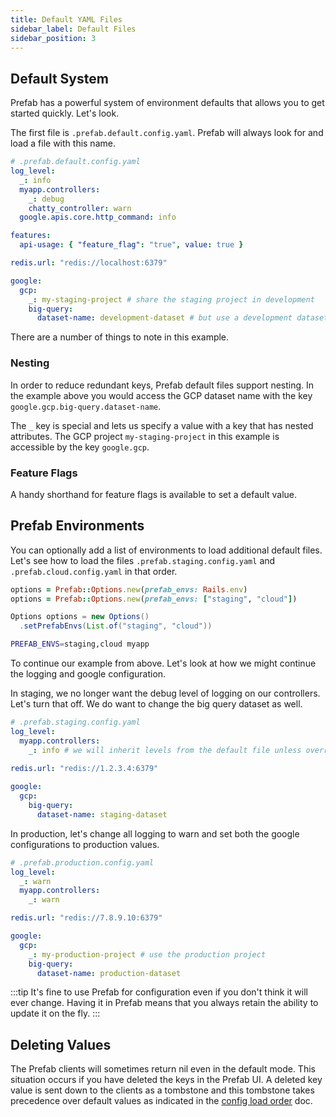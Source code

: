 ```yaml
---
title: Default YAML Files
sidebar_label: Default Files
sidebar_position: 3
---
```


## Default System
Prefab has a powerful system of environment defaults that allows you to get started quickly. Let's look.

The first file is `.prefab.default.config.yaml`. Prefab will always look for and load a file with this name.
```yaml
# .prefab.default.config.yaml
log_level:
  _: info
  myapp.controllers:
    _: debug
    chatty_controller: warn
  google.apis.core.http_command: info

features:
  api-usage: { "feature_flag": "true", value: true }

redis.url: "redis://localhost:6379"

google:
  gcp:
    _: my-staging-project # share the staging project in development
    big-query:
      dataset-name: development-dataset # but use a development dataset
```

There are a number of things to note in this example. 

### Nesting
In order to reduce redundant keys, Prefab default files support nesting. In the example above you would access the GCP 
dataset name with the key `google.gcp.big-query.dataset-name`.

The `_` key is special and lets us specify a value with a key that has nested attributes. The GCP project `my-staging-project`
in this example is accessible by the key `google.gcp`.

### Feature Flags
A handy shorthand for feature flags is available to set a default value.

## Prefab Environments

You can optionally add a list of environments to load additional default files. Let's see how to load the files `.prefab.staging.config.yaml`
and `.prefab.cloud.config.yaml` in that order. 

<Tabs groupId="lang">
<TabItem value="ruby" label="Ruby">

```ruby
options = Prefab::Options.new(prefab_envs: Rails.env)
options = Prefab::Options.new(prefab_envs: ["staging", "cloud"])
```

</TabItem>
<TabItem value="java" label="Java">

```java
Options options = new Options()
  .setPrefabEnvs(List.of("staging", "cloud"))
```

</TabItem>
<TabItem value="shell" label="Shell">

```bash
PREFAB_ENVS=staging,cloud myapp
```

</TabItem>
</Tabs>

To continue our example from above. Let's look at how we might continue the logging and google configuration.


In staging, we no longer want the debug level of logging on our controllers. Let's turn that off. 
We do want to change the big query dataset as well.

```yaml
# .prefab.staging.config.yaml
log_level:
  myapp.controllers:
    _: info # we will inherit levels from the default file unless overridden
    
redis.url: "redis://1.2.3.4:6379"

google:
  gcp:
    big-query:
      dataset-name: staging-dataset
```

In production, let's change all logging to warn and set both the google configurations to production values. 
```yaml
# .prefab.production.config.yaml
log_level:
  _: warn
  myapp.controllers:
    _: warn

redis.url: "redis://7.8.9.10:6379"

google:
  gcp:
    _: my-production-project # use the production project
    big-query:
      dataset-name: production-dataset
```

:::tip
It's fine to use Prefab for configuration even if you don't think it will ever change. 
Having it in Prefab means that you always retain the ability to update it on the fly.
:::



## Deleting Values
The Prefab clients will sometimes return nil even in the default mode. This situation occurs if you have deleted the keys in the Prefab UI. 
A deleted key value is sent down to the clients as a tombstone and this tombstone takes precedence over default values as indicated in the 
[config load order](bootstrapping.md) doc.
